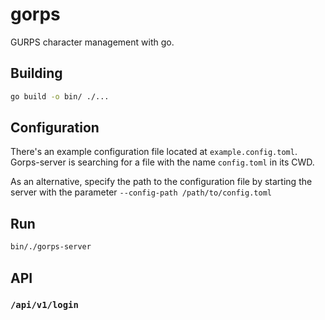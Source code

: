 # gorps
GURPS character management with go.

## Building
```bash
go build -o bin/ ./...
```

## Configuration
There's an example configuration file located at `example.config.toml`.
Gorps-server is searching for a file with the name `config.toml` in its CWD. 

As an alternative, specify the path to the configuration file by starting the server with the parameter
`--config-path /path/to/config.toml`

## Run
```bash
bin/./gorps-server
```

## API
### `/api/v1/login`
